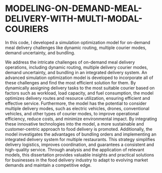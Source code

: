# MODELING-ON-DEMAND-MEAL-DELIVERY-WITH-MULTI-MODAL-COURIERS
In this code, I developed a simulation optimization model for on-demand meal delivery challenges like dynamic routing, multiple courier modes, demand uncertainty, and bundling.

We address the intricate challenges of on-demand meal delivery operations, including dynamic routing, multiple delivery courier modes, demand uncertainty, and bundling in an integrated delivery system. An advanced simulation optimization model is developed to incorporate all of these challenges and find the most efficient solution for them. By dynamically assigning delivery tasks to the most suitable courier based on factors such as workload, load capacity, and fuel consumption, the model optimizes delivery routes and resource utilization, ensuring efficient and effective service. Furthermore, the model has the potential to consider multiple delivery modes, such as electric vehicles, drones, conventional vehicles, and other types of courier modes, to improve operational efficiency, reduce costs, and minimize environmental impact. By integrating these innovative technologies into the model, a more sustainable and customer-centric approach to food delivery is promoted. Additionally, the model investigates the advantages of bundling orders and implementing an integrated delivery system for multiple restaurants. This strategy simplifies delivery logistics, improves coordination, and guarantees a consistent and high-quality service. Through analysis and the application of relevant models, this dissertation provides valuable insights and practical solutions for businesses in the food delivery industry to adapt to evolving market demands and maintain a competitive edge.
